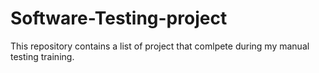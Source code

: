 # Software-Testing-project

This repository contains a list of project that comlpete during my manual testing training.

